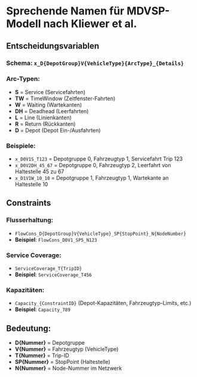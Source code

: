 # Sprechende Namen für MDVSP-Modell nach Kliewer et al.

## Entscheidungsvariablen

### Schema: `x_D{DepotGroup}V{VehicleType}{ArcType}_{Details}`

### Arc-Typen:
- **S** = Service (Servicefahrten)
- **TW** = TimeWindow (Zeitfenster-Fahrten)
- **W** = Waiting (Wartekanten)
- **DH** = Deadhead (Leerfahrten)
- **L** = Line (Linienkanten)
- **R** = Return (Rückkanten)
- **D** = Depot (Depot Ein-/Ausfahrten)

### Beispiele:
- `x_D0V1S_T123` = Depotgruppe 0, Fahrzeugtyp 1, Servicefahrt Trip 123
- `x_D0V2DH_45_67` = Depotgruppe 0, Fahrzeugtyp 2, Leerfahrt von Haltestelle 45 zu 67
- `x_D1V1W_10_10` = Depotgruppe 1, Fahrzeugtyp 1, Wartekante an Haltestelle 10

## Constraints

### Flusserhaltung:
- `FlowCons_D{DepotGroup}V{VehicleType}_SP{StopPoint}_N{NodeNumber}`
- **Beispiel**: `FlowCons_D0V1_SP5_N123`

### Service Coverage:
- `ServiceCoverage_T{TripID}`
- **Beispiel**: `ServiceCoverage_T456`

### Kapazitäten:
- `Capacity_{ConstraintID}` (Depot-Kapazitäten, Fahrzeugtyp-Limits, etc.)
- **Beispiel**: `Capacity_789`

## Bedeutung:
- **D{Nummer}** = Depotgruppe
- **V{Nummer}** = Fahrzeugtyp (VehicleType)
- **T{Nummer}** = Trip-ID
- **SP{Nummer}** = StopPoint (Haltestelle)
- **N{Nummer}** = Node-Nummer im Netzwerk
